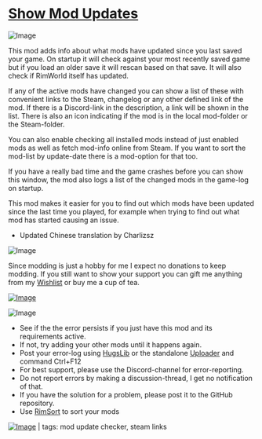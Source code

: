 # [Show Mod Updates](https://steamcommunity.com/sharedfiles/filedetails/?id=3218690663)

![Image](https://i.imgur.com/iCj5o7O.png)

This mod adds info about what mods have updated since you last saved your game. On startup it will check against your most recently saved game but if you load an older save it will rescan based on that save.
It will also check if RimWorld itself has updated.

If any of the active mods have changed you can show a list of these with convenient links to the Steam, changelog or any other defined link of the mod. If there is a Discord-link in the description, a link will be shown in the list. There is also an icon indicating if the mod is in the local mod-folder or the Steam-folder.

You can also enable checking all installed mods instead of just enabled mods as well as fetch mod-info online from Steam. If you want to sort the mod-list by update-date there is a mod-option for that too.

If you have a really bad time and the game crashes before you can show this window, the mod also logs a list of the changed mods in the game-log on startup.

This mod makes it easier for you to find out which mods have been updated since the last time you played, for example when trying to find out what mod has started causing an issue.

- Updated Chinese translation by Charlizsz

![Image](https://i.imgur.com/Ds0rBAD.png)

Since modding is just a hobby for me I expect no donations to keep modding. If you still want to show your support you can gift me anything from my [Wishlist](https://store.steampowered.com/wishlist/id/Mlie) or buy me a cup of tea.

[![Image](https://i.imgur.com/VWG0yff.png)](https://ko-fi.com/G2G55DDYD)

![Image](https://i.imgur.com/5xwDG6H.png)



-  See if the the error persists if you just have this mod and its requirements active.
-  If not, try adding your other mods until it happens again.
-  Post your error-log using [HugsLib](https://steamcommunity.com/workshop/filedetails/?id=818773962) or the standalone [Uploader](https://steamcommunity.com/sharedfiles/filedetails/?id=2873415404) and command Ctrl+F12
-  For best support, please use the Discord-channel for error-reporting.
-  Do not report errors by making a discussion-thread, I get no notification of that.
-  If you have the solution for a problem, please post it to the GitHub repository.
-  Use [RimSort](https://github.com/RimSort/RimSort/releases/latest) to sort your mods

 

[![Image](https://img.shields.io/github/v/release/emipa606/ShowModUpdates?label=latest%20version&style=plastic&labelColor=0070cd&color=white)](https://steamcommunity.com/sharedfiles/filedetails/changelog/3218690663) | tags: mod update checker,  steam links
